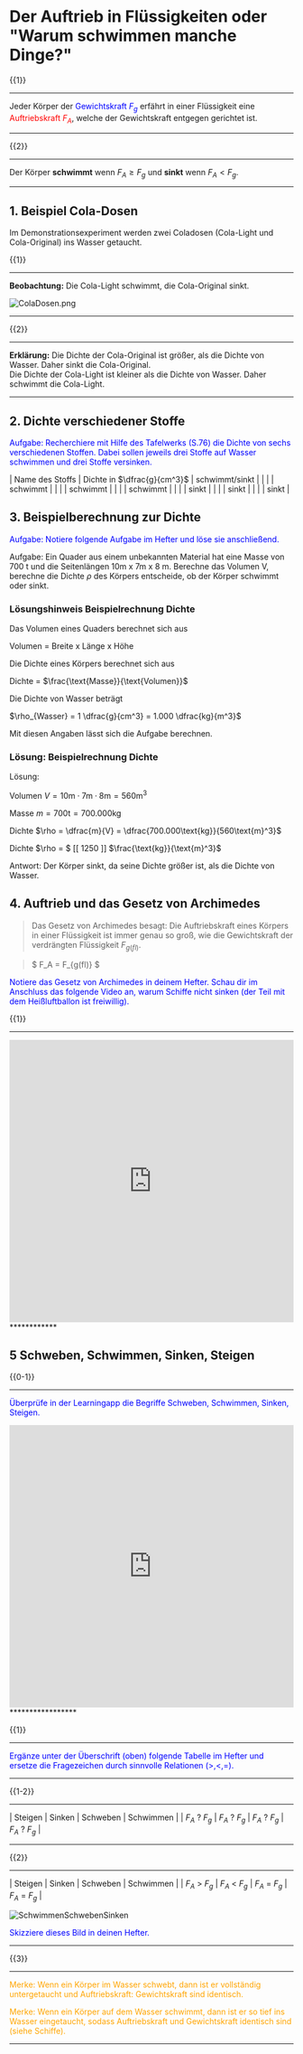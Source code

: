 <!--
author: Christian Golnik

language: de

link: https://gist.githubusercontent.com/andre-dietrich/3c69f68b2c4d80c8c6eb177229ae1ae8/raw/31cde15c4a7f3c2eda7d5ebdea440205f366acad/hideCircle.css

narrator: Ukrainian Female
-->


# Der Auftrieb in Flüssigkeiten oder "Warum schwimmen manche Dinge?"


{{1}}
**********************
Jeder Körper der <span style="color:blue">Gewichtskraft $F_g$</span> erfährt in einer Flüssigkeit eine <span style="color:red">Auftriebskraft $F_A$</span>, welche der Gewichtskraft entgegen gerichtet ist.
**********************

{{2}}
**********************
Der Körper
__schwimmt__ wenn $F_A \geq F_g$ und __sinkt__ wenn $F_A < F_g$.
**********************

## 1. Beispiel Cola-Dosen

Im Demonstrationsexperiment werden zwei Coladosen (Cola-Light und Cola-Original) ins Wasser getaucht.

{{1}}
************
__Beobachtung:__ Die Cola-Light schwimmt, die Cola-Original sinkt.

![ColaDosen.png](https://diversewolken.ddns.net/nextcloud/index.php/s/zfXdq8iK5yZYGgw/download)
************

{{2}}
************
__Erklärung:__ Die Dichte der Cola-Original ist größer, als die Dichte von Wasser. Daher sinkt die Cola-Original. <br> Die Dichte der Cola-Light ist kleiner als die Dichte von Wasser. Daher schwimmt die Cola-Light.
************

## 2. Dichte verschiedener Stoffe

<span style="color:blue">Aufgabe: Recherchiere mit Hilfe des Tafelwerks (S.76) die Dichte von sechs verschiedenen Stoffen. Dabei sollen jeweils drei Stoffe auf Wasser schwimmen und drei Stoffe versinken.</span>

| Name des Stoffs |  Dichte in $\dfrac{g}{cm^3}$ | schwimmt/sinkt | 
| | | schwimmt |
| | | schwimmt |
| | | schwimmt |
| | | sinkt |
| | | sinkt |
| | | sinkt |


## 3. Beispielberechnung zur Dichte

<span style="color:blue">Aufgabe: Notiere folgende Aufgabe im Hefter und löse sie anschließend.</span>

Aufgabe: Ein Quader aus einem unbekannten Material hat eine Masse von 700 t und die Seitenlängen 10m x 7m x 8 m. Berechne das Volumen V, berechne die Dichte $\rho$ des Körpers entscheide, ob der Körper schwimmt oder sinkt.

### Lösungshinweis Beispielrechnung Dichte

Das Volumen eines Quaders berechnet sich aus

Volumen = Breite x Länge x Höhe

Die Dichte eines Körpers berechnet sich aus

Dichte = $\frac{\text{Masse}}{\text{Volumen}}$

Die Dichte von Wasser beträgt

$\rho_{Wasser} = 1 \dfrac{g}{cm^3} = 1.000 \dfrac{kg}{m^3}$

Mit diesen Angaben lässt sich die Aufgabe berechnen.

### Lösung: Beispielrechnung Dichte

Lösung: 

Volumen $V = 10\text{m}\cdot 7\text{m} \cdot 8\text{m} = 560\text{m}^3$

Masse $m=700\text{t}=700.000\text{kg}$

Dichte $\rho = \dfrac{m}{V} = \dfrac{700.000\text{kg}}{560\text{m}^3}$

Dichte $\rho = $ [[ 1250 ]] $\frac{\text{kg}}{\text{m}^3}$

Antwort: Der Körper sinkt, da seine Dichte größer ist, als die Dichte von Wasser.

## 4. Auftrieb und das Gesetz von Archimedes

> Das Gesetz von Archimedes besagt: Die Auftriebskraft eines Körpers in einer Flüssigkeit ist immer genau so groß, wie die Gewichtskraft der verdrängten Flüssigkeit $F_{g(fl)}$.

> $ F_A = F_{g(fl)} $

<span style="color:blue">Notiere das Gesetz von Archimedes in deinem Hefter. Schau dir im Anschluss das folgende Video an, warum Schiffe nicht sinken (der Teil mit dem Heißluftballon ist freiwillig).</span>

{{1}}
************
<iframe src="https://learningapps.org/watch?app=2627563" style="border:0px;width:100%;height:500px" allowfullscreen="true" webkitallowfullscreen="true" mozallowfullscreen="true"></iframe>
************

## 5 Schweben, Schwimmen, Sinken, Steigen

{{0-1}}
*****************
<span style="color:blue">Überprüfe in der Learningapp die Begriffe Schweben, Schwimmen, Sinken, Steigen.</span>

<iframe src="https://learningapps.org/watch?app=16765538" style="border:0px;width:100%;height:500px" allowfullscreen="true" webkitallowfullscreen="true" mozallowfullscreen="true"></iframe>
*****************

{{1}}
*****************
<span style="color:blue">Ergänze unter der Überschrift (oben) folgende Tabelle im Hefter und ersetze die Fragezeichen durch sinnvolle Relationen (>,<,=).</span>
*****************

{{1-2}}
*****************
| Steigen | Sinken | Schweben | Schwimmen |
| $F_A$ ? $F_g$ | $F_A$ ? $F_g$ | $F_A$ ? $F_g$ | $F_A$ ? $F_g$ |
*****************

{{2}}
*****************
| Steigen | Sinken | Schweben | Schwimmen |
| $F_A$ > $F_g$ | $F_A$ < $F_g$ | $F_A$ = $F_g$ | $F_A$ = $F_g$ |

![SchwimmenSchwebenSinken](https://diversewolken.ddns.net/nextcloud/index.php/s/M2ji9tHNR2YKmmE/download)

<span style="color:blue">Skizziere dieses Bild in deinen Hefter.</span>
*****************

{{3}}
*****************
<span style="color:orange">Merke: Wenn ein Körper im Wasser schwebt, dann ist er vollständig untergetaucht und Auftriebskraft: Gewichtskraft sind identisch.</span> 

<span style="color:orange">Merke: Wenn ein Körper auf dem Wasser schwimmt, dann ist er so tief ins Wasser eingetaucht, sodass Auftriebskraft und Gewichtskraft identisch sind (siehe Schiffe).</span> 
*****************

